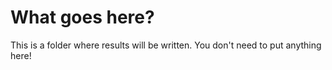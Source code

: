 # What goes here?

This is a folder where results will be written. You don't need to put anything here!
